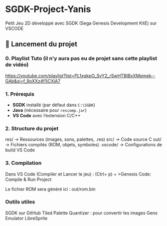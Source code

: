 # SGDK-Project-Yanis
Petit Jeu 2D développé avec SGDK (Sega Genesis Development KitE) sur VSCODE


## 🚀 Lancement du projet

### 0. Playlist Tuto (il n'y aura pas eu de projet sans cette playlist de vidéo)

  https://youtube.com/playlist?list=PL1xqkpO_SvY2_rSwHTBIBxXMqmek--GAb&si=f_9oXXz4f1iCXiA7

### 1. Prérequis
- **SGDK** installé (par défaut dans `C:\SGDK`)
- **Java** (nécessaire pour `rescomp.jar`)
- **VS Code** avec l’extension C/C++

### 2. Structure du projet

res/ → Ressources (images, sons, palettes, .res)
src/ → Code source C
out/ → Fichiers compilés (ROM, objets, symboles)
.vscode/ → Configurations de build VS Code


### 3. Compilation

Dans VS Code (Compiler et Lancer le jeu) : (Ctrl+ p) + >Genesis Code: Compile & Run Project

Le fichier ROM sera généré ici :
out/rom.bin


### Outils utiles

SGDK sur GitHub
Tiled Palette Quantizer : pour convertir les images
Gens Emulator
LibreSprite
